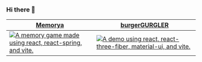 ### Hi there 👋

<div align="center">
  <table border="0" cellspacing="0" cellpadding="0">
    <thead>
      <tr>
        <th>
          <strong><a href="https://memorya.vercel.app">Memorya</a></strong>
        </th>
        <th>
          <strong><a href="https://burgergurgler.vercel.app">burgerGURGLER</a></strong>
        </th>
      </tr>
    </thead>
    <tbody>
      <tr>
        <td>
          <a href="https://memorya.vercel.app">
            <img
              alt="A memory game made using react, react-spring, and vite."
              src="https://user-images.githubusercontent.com/6222358/117038122-d8fafa80-ad39-11eb-81a1-956927867ff2.gif"
            />
          </a>
        </td>
        <td>
          <a href="https://burgergurgler.vercel.app">
            <img
              alt="A demo using react, react-three-fiber, material-ui, and vite."
              src="https://user-images.githubusercontent.com/6222358/115240743-a5717b00-a152-11eb-8ade-32146748c382.gif"
            />
          </a>
        </td>
      </tr>
    </tbody>
  </table>
</div>

<!--
**atamocius/atamocius** is a ✨ _special_ ✨ repository because its `README.md` (this file) appears on your GitHub profile.

Here are some ideas to get you started:

- 🔭 I’m currently working on ...
- 🌱 I’m currently learning ...
- 👯 I’m looking to collaborate on ...
- 🤔 I’m looking for help with ...
- 💬 Ask me about ...
- 📫 How to reach me: ...
- 😄 Pronouns: ...
- ⚡ Fun fact: ...
-->
